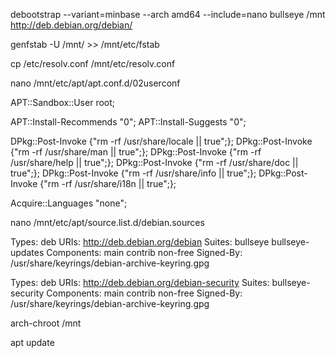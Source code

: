 debootstrap --variant=minbase --arch amd64 --include=nano bullseye /mnt http://deb.debian.org/debian/

genfstab -U /mnt/ >> /mnt/etc/fstab

cp /etc/resolv.conf /mnt/etc/resolv.conf

nano /mnt/etc/apt/apt.conf.d/02userconf

APT::Sandbox::User root;

APT::Install-Recommends "0";
APT::Install-Suggests "0";

DPkg::Post-Invoke {"rm -rf /usr/share/locale || true";};
DPkg::Post-Invoke {"rm -rf /usr/share/man || true";};
DPkg::Post-Invoke {"rm -rf /usr/share/help || true";};
DPkg::Post-Invoke {"rm -rf /usr/share/doc || true";};
DPkg::Post-Invoke {"rm -rf /usr/share/info || true";};
DPkg::Post-Invoke {"rm -rf /usr/share/i18n || true";};

Acquire::Languages "none";

nano /mnt/etc/apt/source.list.d/debian.sources

Types: deb
URIs: http://deb.debian.org/debian
Suites: bullseye bullseye-updates
Components: main contrib non-free
Signed-By: /usr/share/keyrings/debian-archive-keyring.gpg

Types: deb
URIs: http://deb.debian.org/debian-security
Suites: bullseye-security
Components: main contrib non-free
Signed-By: /usr/share/keyrings/debian-archive-keyring.gpg


arch-chroot /mnt

apt update
